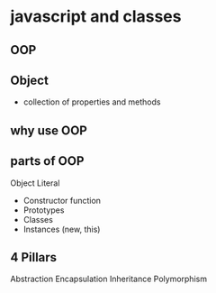 # javascript and classes

## OOP

## Object
- collection of properties and methods

## why use OOP

## parts of OOP
Object Literal

- Constructor function
- Prototypes
- Classes
- Instances (new, this)

## 4 Pillars
Abstraction 
Encapsulation 
Inheritance 
Polymorphism

